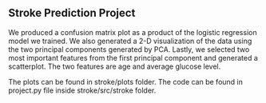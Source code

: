 ## Stroke Prediction Project
We produced a confusion matrix plot as a product of the logistic regression model we trained.
We also generated a 2-D visualization of the data using the two principal components generated by PCA.
Lastly, we selected two most important features from the first principal component and generated a scatterplot. The two features are age and average glucose level. 

The plots can be found in stroke/plots folder. 
The code can be found in project.py file inside stroke/src/stroke folder. 
